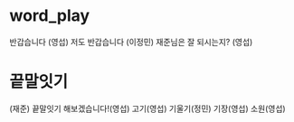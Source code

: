 # word_play
반갑습니다(영섭)
저도 반갑습니다 (이정민)
재준님은 잘 되시는지?(영섭)
# 끝말잇기(재준)
끝말잇기 해보겠습니다!(영섭)
고기(영섭)
기울기(정민)
기장(영섭)
소원(영섭)
